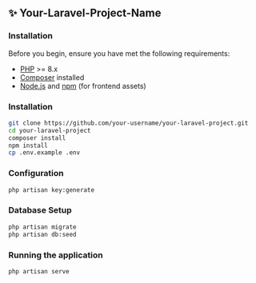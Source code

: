 ## ✨ Your-Laravel-Project-Name


### Installation

Before you begin, ensure you have met the following requirements:

- [PHP](https://www.php.net/) >= 8.x
- [Composer](https://getcomposer.org/) installed
- [Node.js](https://nodejs.org/) and [npm](https://www.npmjs.com/) (for frontend assets)

### Installation

```bash
git clone https://github.com/your-username/your-laravel-project.git
cd your-laravel-project
composer install
npm install
cp .env.example .env
```
### Configuration
```bash
php artisan key:generate
```

### Database Setup
```bash
php artisan migrate
php artisan db:seed
```

### Running the application

```bash
php artisan serve
```

